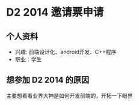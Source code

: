 # D2 2014 邀请票申请

## 个人资料

- 兴趣: 前端设计化、android开发、C++程序
- 职业：学生

## 想参加 D2 2014 的原因

主要想看看业界大神是如何开发前端的，开拓一下眼界
